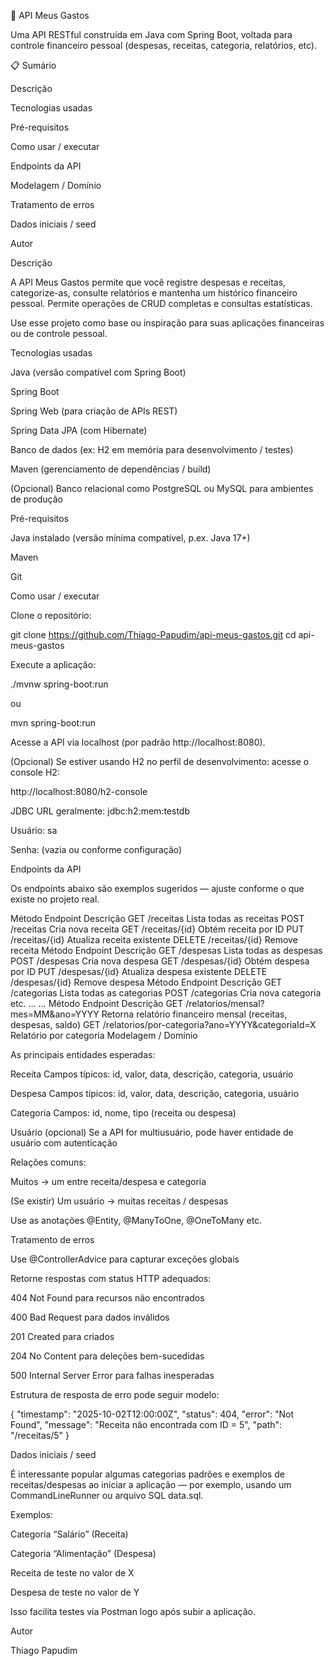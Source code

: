 🧾 API Meus Gastos

Uma API RESTful construída em Java com Spring Boot, voltada para controle financeiro pessoal (despesas, receitas, categoria, relatórios, etc).

📋 Sumário

Descrição

Tecnologias usadas

Pré-requisitos

Como usar / executar

Endpoints da API

Modelagem / Domínio

Tratamento de erros

Dados iniciais / seed

Autor

Descrição

A API Meus Gastos permite que você registre despesas e receitas, categorize-as, consulte relatórios e mantenha um histórico financeiro pessoal. Permite operações de CRUD completas e consultas estatísticas.

Use esse projeto como base ou inspiração para suas aplicações financeiras ou de controle pessoal.

Tecnologias usadas

Java (versão compatível com Spring Boot)

Spring Boot

Spring Web (para criação de APIs REST)

Spring Data JPA (com Hibernate)

Banco de dados (ex: H2 em memória para desenvolvimento / testes)

Maven (gerenciamento de dependências / build)

(Opcional) Banco relacional como PostgreSQL ou MySQL para ambientes de produção

Pré-requisitos

Java instalado (versão mínima compatível, p.ex. Java 17+)

Maven

Git

Como usar / executar

Clone o repositório:

git clone https://github.com/Thiago-Papudim/api-meus-gastos.git
cd api-meus-gastos


Execute a aplicação:

./mvnw spring-boot:run


ou

mvn spring-boot:run


Acesse a API via localhost (por padrão http://localhost:8080).

(Opcional) Se estiver usando H2 no perfil de desenvolvimento: acesse o console H2:

http://localhost:8080/h2-console


JDBC URL geralmente: jdbc:h2:mem:testdb

Usuário: sa

Senha: (vazia ou conforme configuração)

Endpoints da API

Os endpoints abaixo são exemplos sugeridos — ajuste conforme o que existe no projeto real.

Método	Endpoint	Descrição
GET	/receitas	Lista todas as receitas
POST	/receitas	Cria nova receita
GET	/receitas/{id}	Obtém receita por ID
PUT	/receitas/{id}	Atualiza receita existente
DELETE	/receitas/{id}	Remove receita
Método	Endpoint	Descrição
GET	/despesas	Lista todas as despesas
POST	/despesas	Cria nova despesa
GET	/despesas/{id}	Obtém despesa por ID
PUT	/despesas/{id}	Atualiza despesa existente
DELETE	/despesas/{id}	Remove despesa
Método	Endpoint	Descrição
GET	/categorias	Lista todas as categorias
POST	/categorias	Cria nova categoria
etc.	…	…
Método	Endpoint	Descrição
GET	/relatorios/mensal?mes=MM&ano=YYYY	Retorna relatório financeiro mensal (receitas, despesas, saldo)
GET	/relatorios/por-categoria?ano=YYYY&categoriaId=X	Relatório por categoria
Modelagem / Domínio

As principais entidades esperadas:

Receita
Campos típicos: id, valor, data, descrição, categoria, usuário

Despesa
Campos típicos: id, valor, data, descrição, categoria, usuário

Categoria
Campos: id, nome, tipo (receita ou despesa)

Usuário (opcional)
Se a API for multiusuário, pode haver entidade de usuário com autenticação

Relações comuns:

Muitos → um entre receita/despesa e categoria

(Se existir) Um usuário → muitas receitas / despesas

Use as anotações @Entity, @ManyToOne, @OneToMany etc.

Tratamento de erros

Use @ControllerAdvice para capturar exceções globais

Retorne respostas com status HTTP adequados:

404 Not Found para recursos não encontrados

400 Bad Request para dados inválidos

201 Created para criados

204 No Content para deleções bem-sucedidas

500 Internal Server Error para falhas inesperadas

Estrutura de resposta de erro pode seguir modelo:

{
  "timestamp": "2025-10-02T12:00:00Z",
  "status": 404,
  "error": "Not Found",
  "message": "Receita não encontrada com ID = 5",
  "path": "/receitas/5"
}

Dados iniciais / seed

É interessante popular algumas categorias padrões e exemplos de receitas/despesas ao iniciar a aplicação — por exemplo, usando um CommandLineRunner ou arquivo SQL data.sql.

Exemplos:

Categoria “Salário” (Receita)

Categoria “Alimentação” (Despesa)

Receita de teste no valor de X

Despesa de teste no valor de Y

Isso facilita testes via Postman logo após subir a aplicação.

Autor

Thiago Papudim
